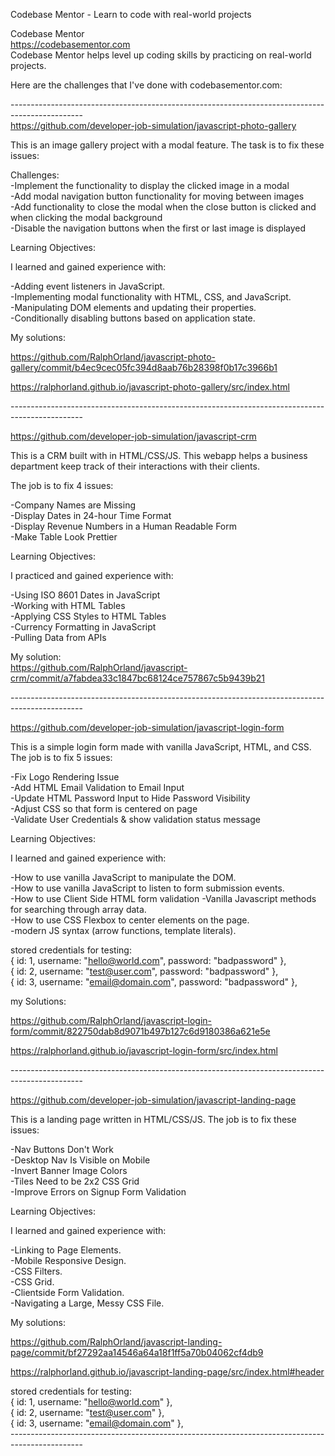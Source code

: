 Codebase Mentor - Learn to code with real-world projects<br />

Codebase Mentor<br />
https://codebasementor.com<br />
Codebase Mentor helps level up coding skills by practicing on real-world projects. <br />

Here are the challenges that I've done with codebasementor.com: <br />


------------------------------------------------------------------------------------------------<br />
https://github.com/developer-job-simulation/javascript-photo-gallery<br />

This is an image gallery project with a modal feature. The task is to fix these issues:<br />

Challenges:<br />
-Implement the functionality to display the clicked image in a modal<br />
-Add modal navigation button functionality for moving between images<br />
-Add functionality to close the modal when the close button is clicked and when clicking the modal background<br />
-Disable the navigation buttons when the first or last image is displayed<br />

Learning Objectives:<br />

I learned and gained experience with:<br />

-Adding event listeners in JavaScript.<br />
-Implementing modal functionality with HTML, CSS, and JavaScript.<br />
-Manipulating DOM elements and updating their properties.<br />
-Conditionally disabling buttons based on application state.<br />

My solutions:<br />

https://github.com/RalphOrland/javascript-photo-gallery/commit/b4ec9cec05fc394d8aab76b28398f0b17c3966b1<br />

https://ralphorland.github.io/javascript-photo-gallery/src/index.html <br />



------------------------------------------------------------------------------------------------ <br />

https://github.com/developer-job-simulation/javascript-crm<br />

This is a CRM built with in HTML/CSS/JS. This webapp helps a business department keep track of their interactions with their clients.<br />

The job is to fix 4 issues:<br />

-Company Names are Missing<br />
-Display Dates in 24-hour Time Format<br />
-Display Revenue Numbers in a Human Readable Form<br />
-Make Table Look Prettier<br />

Learning Objectives:<br />

I practiced and gained experience with:<br />

-Using ISO 8601 Dates in JavaScript<br />
-Working with HTML Tables<br />
-Applying CSS Styles to HTML Tables<br />
-Currency Formatting in JavaScript<br />
-Pulling Data from APIs<br />

My solution:<br />
https://github.com/RalphOrland/javascript-crm/commit/a7fabdea33c1847bc68124ce757867c5b9439b21 <br />


------------------------------------------------------------------------------------------------ <br />

https://github.com/developer-job-simulation/javascript-login-form <br />

This is a simple login form made with vanilla JavaScript, HTML, and CSS. The job is to fix 5 issues: <br />

-Fix Logo Rendering Issue <br />
-Add HTML Email Validation to Email Input <br />
-Update HTML Password Input to Hide Password Visibility <br />
-Adjust CSS so that form is centered on page <br />
-Validate User Credentials & show validation status message <br />

Learning Objectives:<br />

I learned and gained experience with:

-How to use vanilla JavaScript to manipulate the DOM. <br />
-How to use vanilla JavaScript to listen to form submission events.<br />
-How to use Client Side HTML form validation
-Vanilla Javascript methods for searching through array data.<br />
-How to use CSS Flexbox to center elements on the page.<br />
-modern JS syntax (arrow functions, template literals).<br />

stored credentials for testing: <br />
  { id: 1, username: "hello@world.com", password: "badpassword" }, <br />
  { id: 2, username: "test@user.com", password: "badpassword" }, <br />
  { id: 3, username: "email@domain.com", password: "badpassword" }, <br />


my Solutions: <br />

https://github.com/RalphOrland/javascript-login-form/commit/822750dab8d9071b497b127c6d9180386a621e5e<br />

https://ralphorland.github.io/javascript-login-form/src/index.html <br />

------------------------------------------------------------------------------------------------ <br />

https://github.com/developer-job-simulation/javascript-landing-page <br />

This is a landing page written in HTML/CSS/JS. The job is to fix these issues: <br />

-Nav Buttons Don't Work <br />
-Desktop Nav Is Visible on Mobile <br />
-Invert Banner Image Colors <br />
-Tiles Need to be 2x2 CSS Grid <br />
-Improve Errors on Signup Form Validation <br />

Learning Objectives:<br />

I learned and gained experience with:<br />

-Linking to Page Elements.<br />
-Mobile Responsive Design.<br />
-CSS Filters.<br />
-CSS Grid.<br />
-Clientside Form Validation.<br />
-Navigating a Large, Messy CSS File.<br />

My solutions:<br />

https://github.com/RalphOrland/javascript-landing-page/commit/bf27292aa14546a64a18f1ff5a70b04062cf4db9<br/>

https://ralphorland.github.io/javascript-landing-page/src/index.html#header <br />

stored credentials for testing: <br />
  { id: 1, username: "hello@world.com" }, <br />
  { id: 2, username: "test@user.com" }, <br />
  { id: 3, username: "email@domain.com" }, <br />
------------------------------------------------------------------------------------------------ <br />